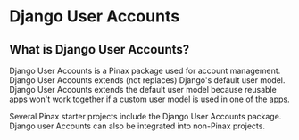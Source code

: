 # Django User Accounts

## What is Django User Accounts?

Django User Accounts is a Pinax package used for account management. Django User Accounts extends (not replaces) Django's default user model. Django User Accounts extends the default user model because reusable apps won't work together if a custom user model is used in one of the apps.

Several Pinax starter projects include the Django User Accounts package. Django user Accounts can also be integrated into non-Pinax projects.

